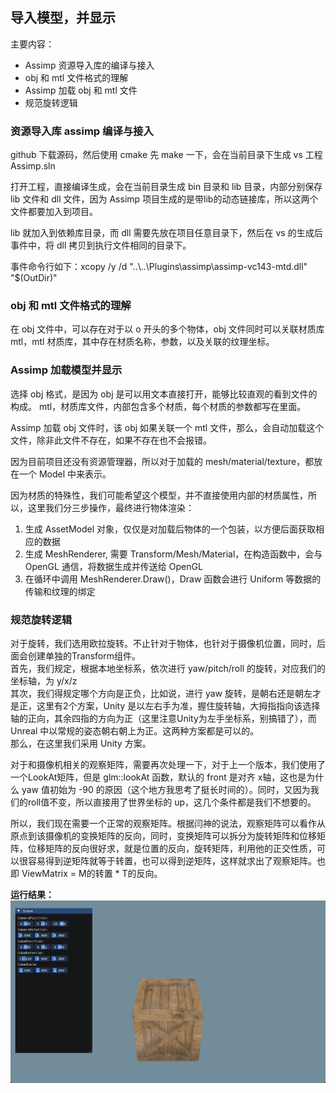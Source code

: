 ## 导入模型，并显示

主要内容：
* Assimp 资源导入库的编译与接入
* obj 和 mtl 文件格式的理解
* Assimp 加载 obj 和 mtl 文件
* 规范旋转逻辑

### 资源导入库 assimp 编译与接入

github 下载源码，然后使用 cmake 先 make 一下，会在当前目录下生成 vs 工程 Assimp.sln

打开工程，直接编译生成，会在当前目录生成 bin 目录和 lib 目录，内部分别保存 lib 文件和 dll 文件，因为 Assimp 项目生成的是带lib的动态链接库，所以这两个文件都要加入到项目。

lib 就加入到依赖库目录，而 dll 需要先放在项目任意目录下，然后在 vs 的生成后事件中，将 dll 拷贝到执行文件相同的目录下。

事件命令行如下：xcopy /y /d "..\\..\\Plugins\assimp\assimp-vc143-mtd.dll" "$(OutDir)"

### obj 和 mtl 文件格式的理解

在 obj 文件中，可以存在对于以 o 开头的多个物体，obj 文件同时可以关联材质库 mtl，mtl 材质库，其中存在材质名称，参数，以及关联的纹理坐标。

### Assimp 加载模型并显示

选择 obj 格式，是因为 obj 是可以用文本直接打开，能够比较直观的看到文件的构成。
mtl，材质库文件，内部包含多个材质，每个材质的参数都写在里面。

Assimp 加载 obj 文件时，该 obj 如果关联一个 mtl 文件，那么，会自动加载这个文件，除非此文件不存在，如果不存在也不会报错。

因为目前项目还没有资源管理器，所以对于加载的 mesh/material/texture，都放在一个 Model 中来表示。

因为材质的特殊性，我们可能希望这个模型，并不直接使用内部的材质属性，所以，这里我们分三步操作，最终进行物体渲染：

1. 生成 AssetModel 对象，仅仅是对加载后物体的一个包装，以方便后面获取相应的数据
2. 生成 MeshRenderer, 需要 Transform/Mesh/Material，在构造函数中，会与 OpenGL 通信，将数据生成并传送给 OpenGL
3. 在循环中调用 MeshRenderer.Draw()，Draw 函数会进行 Uniform 等数据的传输和纹理的绑定

### 规范旋转逻辑

对于旋转，我们选用欧拉旋转。不止针对于物体，也针对于摄像机位置，同时，后面会创建单独的Transform组件。<br>
首先，我们规定，根据本地坐标系，依次进行 yaw/pitch/roll 的旋转，对应我们的坐标轴，为 y/x/z<br>
其次，我们得规定哪个方向是正负，比如说，进行 yaw 旋转，是朝右还是朝左才是正，这里有2个方案，Unity 是以左右手为准，握住旋转轴，大拇指指向该选择轴的正向，其余四指的方向为正（这里注意Unity为左手坐标系，别搞错了），而 Unreal 中以常规的姿态朝右朝上为正。这两种方案都是可以的。<br>
那么，在这里我们采用 Unity 方案。

对于和摄像机相关的观察矩阵，需要再次处理一下，对于上一个版本，我们使用了一个LookAt矩阵，但是 glm::lookAt 函数，默认的 front 是对齐 x轴，这也是为什么 yaw 值初始为 -90 的原因（这个地方我思考了挺长时间的）。同时，又因为我们的roll值不变，所以直接用了世界坐标的 up，这几个条件都是我们不想要的。

所以，我们现在需要一个正常的观察矩阵。根据闫神的说法，观察矩阵可以看作从原点到该摄像机的变换矩阵的反向，同时，变换矩阵可以拆分为旋转矩阵和位移矩阵，位移矩阵的反向很好求，就是位置的反向，旋转矩阵，利用他的正交性质，可以很容易得到逆矩阵就等于转置，也可以得到逆矩阵，这样就求出了观察矩阵。也即 ViewMatrix = M的转置 * T的反向。

**运行结果：**
![](../Versions/Assets/v0.7_result.png)
